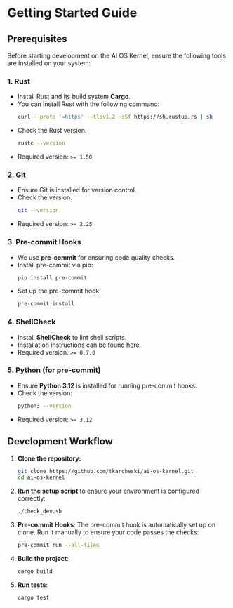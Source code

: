 # Getting Started Guide

## Prerequisites

Before starting development on the AI OS Kernel, ensure the following tools are installed on your system:

### 1. **Rust**
   - Install Rust and its build system **Cargo**.
   - You can install Rust with the following command:
     ```bash
     curl --proto '=https' --tlsv1.2 -sSf https://sh.rustup.rs | sh
     ```
   - Check the Rust version:
     ```bash
     rustc --version
     ```
   - Required version: `>= 1.50`

### 2. **Git**
   - Ensure Git is installed for version control.
   - Check the version:
     ```bash
     git --version
     ```
   - Required version: `>= 2.25`

### 3. **Pre-commit Hooks**
   - We use **pre-commit** for ensuring code quality checks.
   - Install pre-commit via pip:
     ```bash
     pip install pre-commit
     ```
   - Set up the pre-commit hook:
     ```bash
     pre-commit install
     ```

### 4. **ShellCheck**
   - Install **ShellCheck** to lint shell scripts.
   - Installation instructions can be found [here](https://www.shellcheck.net/).
   - Required version: `>= 0.7.0`

### 5. **Python (for pre-commit)**
   - Ensure **Python 3.12** is installed for running pre-commit hooks.
   - Check the version:
     ```bash
     python3 --version
     ```
   - Required version: `>= 3.12`

## Development Workflow

1. **Clone the repository:**
   ```bash
   git clone https://github.com/tkarcheski/ai-os-kernel.git
   cd ai-os-kernel
   ```

2. **Run the setup script** to ensure your environment is configured correctly:
   ```bash
   ./check_dev.sh
   ```

3. **Pre-commit Hooks**: The pre-commit hook is automatically set up on clone. Run it manually to ensure your code passes the checks:
   ```bash
   pre-commit run --all-files
   ```

4. **Build the project**:
   ```bash
   cargo build
   ```

5. **Run tests**:
   ```bash
   cargo test
   ```
